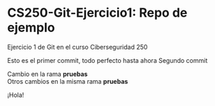 # CS250-Git-Ejercicio1: Repo de ejemplo
Ejercicio 1 de Git en el curso Ciberseguridad 250


Esto es el primer commit, todo perfecto hasta ahora
Segundo commit

Cambio en la rama **pruebas**  
Otros cambios en la misma rama **pruebas**  

¡Hola!